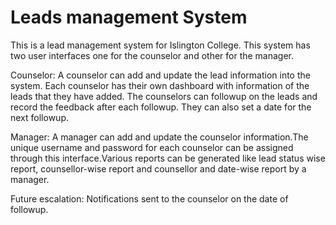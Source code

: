 # Leads management System
This is a lead management system for Islington College.
This system has two user interfaces one for the counselor and other for the manager.

Counselor:
A counselor can add and update the lead information into the system. Each counselor has their own dashboard with information of the leads that they have added. The counselors can followup on the leads and record the feedback after each followup. They can also set a date for the next followup.

Manager:
A manager can add and update the counselor information.The unique username and password for each counselor can be assigned through this interface.Various reports can be generated like lead status wise report, counsellor-wise report and counsellor and date-wise report by a manager.

Future escalation:
Notifications sent to the counselor on the date of followup.
